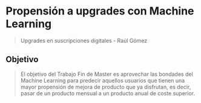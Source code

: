 # Propensión a upgrades con Machine Learning

> Upgrades en suscripciones digitales - Raúl Gómez 

## Objetivo

>El objetivo del Trabajo Fin de Master es aprovechar las bondades del Machine Learning para predecir aquellos usuarios que tienen una mayor propensión de mejora de producto que ya disfrutan, es decir, pasar de un producto mensual a un producto anual de coste superior.